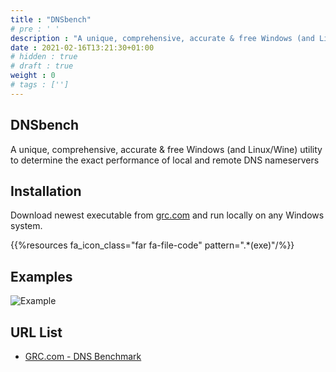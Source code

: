 ```yaml
---
title : "DNSbench"
# pre : ' '
description : "A unique, comprehensive, accurate & free Windows (and Linux/Wine) utility to determine the exact performance of local and remote DNS nameservers."
date : 2021-02-16T13:21:30+01:00
# hidden : true
# draft : true
weight : 0
# tags : ['']
---
```


## DNSbench

A unique, comprehensive, accurate & free Windows (and Linux/Wine) utility to determine the exact performance of local and remote DNS nameservers

## Installation

Download newest executable from [grc.com](https://www.grc.com/dns/benchmark.htm) and run locally on any Windows system.

{{%resources fa_icon_class="far fa-file-code" pattern=".*(exe)"/%}}

## Examples

![Example](images/example.png)

## URL List

- [GRC.com - DNS Benchmark](https://www.grc.com/dns/benchmark.htm)
